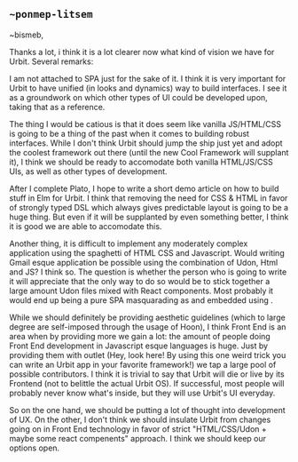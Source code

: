 ## `~ponmep-litsem`
~bismeb,

Thanks a lot, i think it is a lot clearer now what kind of vision we have for Urbit. 
Several remarks:

I am not attached to SPA just for the sake of it. I think it is very important for Urbit 
to have unified (in looks and dynamics) way to build interfaces. I see it as a groundwork on which other types of UI could be developed upon, taking that as a reference. 

The thing I would be catious is that it does seem like vanilla JS/HTML/CSS is going to be a thing of the past when it comes to building robust interfaces. While I don't think Urbit should jump the ship just yet and adopt the coolest framework out there (until the new Cool Framework will supplant it), I think we should be ready to accomodate both vanilla HTML/JS/CSS UIs, as well as other types of development.

After I complete Plato, I hope to write a short demo article on how to build stuff in Elm for Urbit. I think that removing the need for CSS & HTML in favor of strongly typed DSL which always gives predictable layout is going to be a huge thing. But even if it will be supplanted by even something better, I think it is good we are able to accomodate this.

Another thing, it is difficult to implement any moderately complex application using the spaghetti of HTML CSS and Javascript. Would writing Gmail esque application be possible using the combination of Udon, Html and JS? I think so. The question is whether the person who is going to write it will appreciate that the only way to do so would be to stick together a large amount Udon files mixed with React components. Most probably it would end up being a pure SPA masquarading as and embedded using <compenent>.

While we should definitely be providing aesthetic guidelines (which to large degree are self-imposed through the usage of Hoon), I think Front End is an area when by providing more we gain a lot: the amount of people doing Front End development in Javascript esque languages is huge. Just by providing them with outlet (Hey, look here! By using this one weird trick you can write an Urbit app in your favorite framework!) we tap a large pool of possible contributors. I think it is trivial to say that Urbit will die or live by its Frontend (not to belittle the actual Urbit OS). If successful, most people will probably never know what's inside, but they will use Urbit's UI everyday. 

So on the one hand, we should be putting a lot of thought into development of UX. On the other, I don't think we should insulate Urbit from changes going on in Front End technology in favor of strict "HTML/CSS/Udon + maybe some react compenents" approach. I think we should keep our options open. 